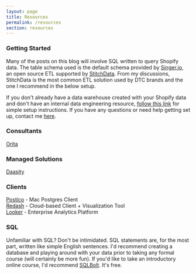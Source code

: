 ```yaml
---
layout: page
title: Resources
permalink: /resources
section: resources
---
```


### Getting Started

Many of the posts on this blog will involve SQL written to query Shopify data. The table schema used is the default schema provided by [Singer.io](https://singer.io), an open source ETL supported by [StitchData](https://stitchdata.com).  From my discussions, StitchData is the most common ETL solution used by DTC brands and the one I recommend in the below setup.


If you don't already have a data warehouse created with your Shopify data and don't have an internal data engineering resource, [follow this link](https://www.enquirelabs.com/post/setup-a-postgres-database-with-your-shopify-data-developer-not-required) for simple setup instructions. If you have any questions or need help getting set up, contact me [here](/about).

### Consultants
<a href="http://orita.ai/" target="blank">Orita</a>

### Managed Solutions
<a href="https://daasity.com" target="blank">Daasity</a>

### Clients
<a href="https://eggerapps.at/postico/">Postico</a> - Mac Postgres Client<br>
<a href="https://redash.io/">Redash</a> - Cloud-based Client + Visualization Tool<br>
<a href="https://looker.com/">Looker</a> - Enterprise Analytics Platform

### SQL
Unfamiliar with SQL? Don't be intimidated. SQL statements are, for the most part, written like simple English sentences. I'd recommend creating a database and playing around with your data prior to taking any formal course (will certainly be more fun). If you'd like to take an introductory online course, I'd recommend [SQLBolt](https://sqlbolt.com/). It's free.  